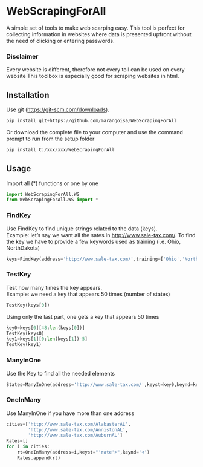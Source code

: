 # WebScrapingForAll
A simple set of tools to make web scarping easy. 
This tool is perfect for collecting information in websites where data is presented upfront without the need of clicking or entering passwords.
### Disclaimer 
Every website is different, therefore not every toll can be used on every website This toolbox is especially good for scraping websites in html.

## Installation
Use git (https://git-scm.com/downloads).
```python
pip install git+https://github.com/marangoisa/WebScrapingForAll
```
Or download the complete file to your computer and use the command prompt to run from the setup folder
```python
pip install C:/xxx/xxx/WebScrapingForAll
```

## Usage
Import all (*) functions or one by one
```python
import WebScrapingForAll.WS
from WebScrapingForAll.WS import *
```
### FindKey 
Use FindKey to find unique strings related to the data (keys).\
Example: let’s say we want all the sates in http://www.sale-tax.com/. To find the key we have to provide a few keywords used as training (i.e. Ohio, NorthDakota) 
```python
keys=FindKey(address='http://www.sale-tax.com/',training=['Ohio','NorthDakota'])
```
 ### TestKey
 Test how many times the key appears.\
 Example: we need a key that appears 50 times (number of states)
 ```python
 TestKey(keys[0])
 ```
 Using only the last part, one gets a key that appears 50 times
 ```python
 key0=keys[0][48:len(keys[0])]
 TestKey(keys0)
 key1=keys[1][0:len(keys[1])-5]
 TestKey(key1)
 ```

### ManyInOne
Use the Key to find all the needed elements
```python
States=ManyInOne(address='http://www.sale-tax.com/',keyst=key0,keynd=key1)
```
### OneInMany
Use ManyInOne if you have more than one address

```python
cities=['http://www.sale-tax.com/AlabasterAL',
        'http://www.sale-tax.com/AnnistonAL',
        'http://www.sale-tax.com/AuburnAL']
Rates=[]
for i in cities:
    rt=OneInMany(address=i,keyst="'rate'>",keynd='<')
    Rates.append(rt)
```

